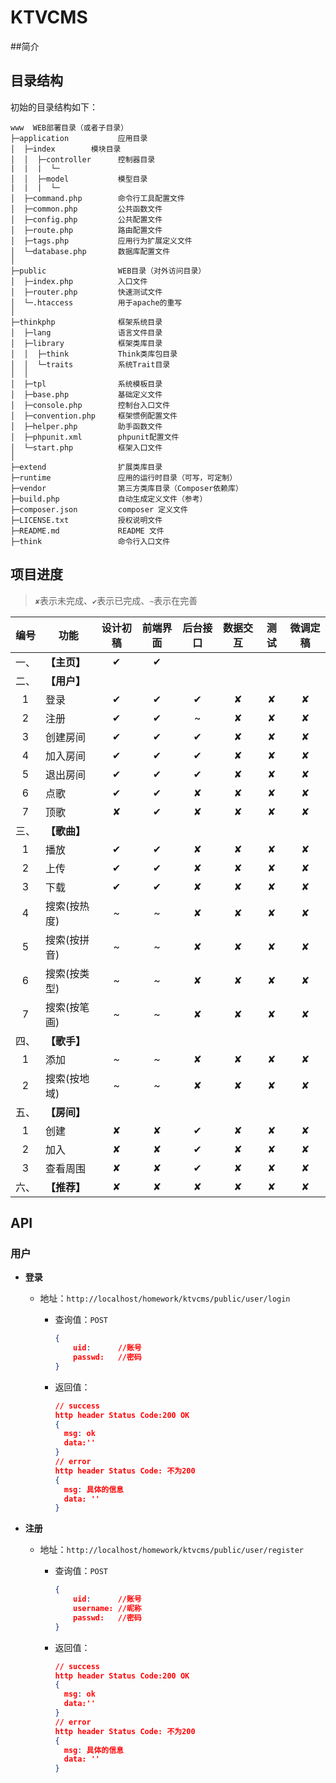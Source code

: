# KTVCMS

##简介

## 目录结构

初始的目录结构如下：

~~~
www  WEB部署目录（或者子目录）
├─application           应用目录
│  ├─index        模块目录
│  │  ├─controller      控制器目录
|  |  |  └─
│  │  ├─model           模型目录
|  |  |  └─
│  ├─command.php        命令行工具配置文件
│  ├─common.php         公共函数文件
│  ├─config.php         公共配置文件
│  ├─route.php          路由配置文件
│  ├─tags.php           应用行为扩展定义文件
│  └─database.php       数据库配置文件
│
├─public                WEB目录（对外访问目录）
│  ├─index.php          入口文件
│  ├─router.php         快速测试文件
│  └─.htaccess          用于apache的重写
│
├─thinkphp              框架系统目录
│  ├─lang               语言文件目录
│  ├─library            框架类库目录
│  │  ├─think           Think类库包目录
│  │  └─traits          系统Trait目录
│  │
│  ├─tpl                系统模板目录
│  ├─base.php           基础定义文件
│  ├─console.php        控制台入口文件
│  ├─convention.php     框架惯例配置文件
│  ├─helper.php         助手函数文件
│  ├─phpunit.xml        phpunit配置文件
│  └─start.php          框架入口文件
│
├─extend                扩展类库目录
├─runtime               应用的运行时目录（可写，可定制）
├─vendor                第三方类库目录（Composer依赖库）
├─build.php             自动生成定义文件（参考）
├─composer.json         composer 定义文件
├─LICENSE.txt           授权说明文件
├─README.md             README 文件
├─think                 命令行入口文件
~~~

## 项目进度

> `✘`表示未完成、`✔`表示已完成、`~`表示在完善

| 编号 | 功能        | 设计初稿 | 前端界面 | 后台接口  | 数据交互 | 测试   | 微调定稿 |
|:---:| ----------- |:------: |:------:  |:------:  |:------: |:------:| :------:|
| 一、| **【主页】**|    ✔    |    ✔     |         |         |         |         |
| 二、| **【用户】**|        |         |           |         |         |         |
| 1   |    登录     |    ✔  |    ✔    |    ✔      |   ✘     |    ✘    |    ✘    |
| 2   |    注册     |   ✔   |   ✔     |   ~       |   ✘     |    ✘    |    ✘    |
| 3   |  创建房间   |    ✔  |    ✔    |    ✔       |   ✘     |    ✘    |    ✘    |
| 4   |  加入房间   |    ✔   |   ✔     |    ✔      |   ✘     |   ✘     |    ✘    |
| 5  |    退出房间  |    ✔   |   ✔    |    ✔       |   ✘     |   ✘     |    ✘    |
| 6  |    点歌     |    ✔   |   ✔    |    ✘       |   ✘     |   ✘     |    ✘    |
| 7  |    顶歌     |    ✘   |   ✔     |    ✘      |   ✘     |   ✘     |    ✘    |   
| 三、| **【歌曲】**|        |         |           |         |         |         |
| 1   |    播放     |   ✔   |   ✔     |    ✘      |   ✘     |   ✘     |    ✘    |
| 2   |    上传     |  ✔    |   ✔     |    ✘      |   ✘     |   ✘     |    ✘    |
| 3   |    下载     |  ✔    |   ✔     |    ✘      |   ✘     |   ✘     |    ✘    |
| 4   | 搜索(按热度)|   ~    |   ~    |     ✘      |   ✘     |   ✘     |    ✘    |
| 5   | 搜索(按拼音)|   ~    |   ~     |    ✘      |   ✘     |   ✘     |    ✘    |
| 6   | 搜索(按类型)|   ~    |   ~     |  ✘        |   ✘     |   ✘     |    ✘    |
| 7   | 搜索(按笔画)|   ~    |   ~     |  ✘        |   ✘     |   ✘     |    ✘    |
| 四、| **【歌手】**|        |         |           |         |         |         |
| 1   |    添加    |   ~     |  ~      |    ✘     |   ✘     |   ✘     |    ✘    |
| 2   | 搜索(按地域) |  ~      |  ~      |   ✘     |   ✘     |   ✘     |    ✘    |
| 五、| **【房间】**|        |         |           |         |         |         |
| 1   |   创建      |  ✘     |   ✘     |    ✔     |   ✘     |   ✘     |    ✘    |
| 2   |   加入      |  ✘     |   ✘    |    ✔     |    ✘    |    ✘    |     ✘   |
| 3   |   查看周围  |   ✘    |    ✘   |      ✔    |    ✘     |   ✘     |    ✘     |      
| 六、   | **【推荐】**| ✘      |  ✘      |  ✘      |    ✘    |  ✘      |   ✘     |


## API

### 用户

* **登录**
  *    地址：`http://localhost/homework/ktvcms/public/user/login`

       * 查询值：`POST`

         ``` json
         {
             uid:      //账号
             passwd:   //密码
         }
         ```

       * 返回值：

         ``` json
         // success
         http header Status Code:200 OK
         {
           msg: ok
           data:''
         }
         // error
         http header Status Code: 不为200
         {
           msg: 具体的信息
           data: ''
         }
         ```
* **注册**
  *    地址：`http://localhost/homework/ktvcms/public/user/register`

       * 查询值：`POST`

         ``` json
         {
             uid:      //账号
             username: //昵称
             passwd:   //密码
         }
         ```

       * 返回值：

         ``` json
         // success
         http header Status Code:200 OK
         {
           msg: ok
           data:''
         }
         // error
         http header Status Code: 不为200
         {
           msg: 具体的信息
           data: ''
         }
         ```
